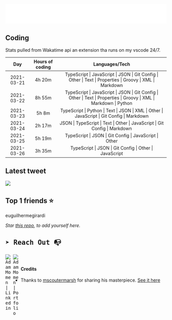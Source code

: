 
![test image size](/assets/welcome_message.gif)

## Coding
Stats pulled from Wakatime api an extension tha runs on my vscode 24/7.

|Day|Hours of coding|Languages/Tech|
|:-:|:-:|:-:|
|2021-03-21|4h 20m|TypeScript &#124; JavaScript &#124; JSON &#124; Git Config &#124; Other &#124; Text &#124; Properties &#124; Groovy &#124; XML &#124; Markdown|
|2021-03-22|8h 55m|TypeScript &#124; JavaScript &#124; JSON &#124; Git Config &#124; Other &#124; Text &#124; Properties &#124; Groovy &#124; XML &#124; Markdown &#124; Python|
|2021-03-23|5h 8m|TypeScript &#124; Python &#124; Text &#124; JSON &#124; XML &#124; Other &#124; JavaScript &#124; Git Config &#124; Markdown|
|2021-03-24|2h 17m|JSON &#124; TypeScript &#124; Text &#124; Other &#124; JavaScript &#124; Git Config &#124; Markdown|
|2021-03-25|5h 19m|TypeScript &#124; JSON &#124; Git Config &#124; JavaScript &#124; Other|
|2021-03-26|3h 35m|TypeScript &#124; JSON &#124; Git Config &#124; Other &#124; JavaScript|

## Latest tweet
[<img src="<tweet-image-url>" width="400">](<tweet-url>)

## Top 1 friends ⭐️
euguilhermegirardi

*Star [this repo](https://github.com/AdamMomen/AdamMomen), to add yourself here.*


<samp>

## ➤ Reach Out :mailbox_with_no_mail:

>
  <a href="https://www.linkedin.com/in/adam-momen-99596275/">
     <img align="left" alt="Adam Momen | Linkedin" width="24px" src="./assets/Linkedin.svg" />
   </a>

   <a href="https://adammomen.com/">
     <img align="left" alt="Adam Momen | Portfolio" width="24px" src="./assets/web.svg" />
   </a>

</samp>

<br>

#### Credits
* Thanks to [mscoutermarsh](https://github.com/mscoutermarsh) for sharing his masterpiece. [See it here](https://github.com/mscoutermarsh/mscoutermarsh)